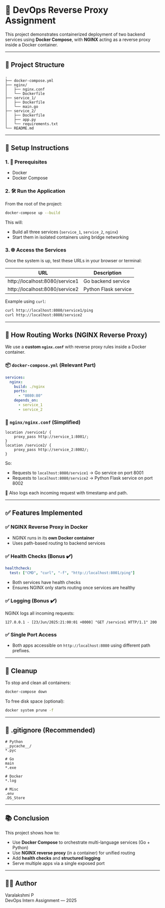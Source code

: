 # 🐳 DevOps Reverse Proxy Assignment

This project demonstrates containerized deployment of two backend services using **Docker Compose**, with **NGINX** acting as a reverse proxy inside a Docker container.

---

## 📁 Project Structure

```
.
├── docker-compose.yml
├── nginx/
│   ├── nginx.conf
│   └── Dockerfile
├── service_1/
│   ├── Dockerfile
│   └── main.go
├── service_2/
│   ├── Dockerfile
│   ├── app.py
│   └── requirements.txt
└── README.md
```

---

## 🚀 Setup Instructions

### 1. 🔧 Prerequisites

- Docker
- Docker Compose

### 2. 🛠️ Run the Application

From the root of the project:

```bash
docker-compose up --build
```

This will:
- Build all three services (`service_1`, `service_2`, `nginx`)
- Start them in isolated containers using bridge networking

### 3. 🌐 Access the Services

Once the system is up, test these URLs in your browser or terminal:

| URL                            | Description            |
|--------------------------------|------------------------|
| http://localhost:8080/service1 | Go backend service     |
| http://localhost:8080/service2 | Python Flask service   |

Example using `curl`:

```bash
curl http://localhost:8080/service1/ping
curl http://localhost:8080/service2
```

---

## 🔀 How Routing Works (NGINX Reverse Proxy)

We use a **custom `nginx.conf`** with reverse proxy rules inside a Docker container.

### 📦 `docker-compose.yml` (Relevant Part)

```yaml
services:
  nginx:
    build: ./nginx
    ports:
      - "8080:80"
    depends_on:
      - service_1
      - service_2
```

### 📁 `nginx/nginx.conf` (Simplified)

```nginx
location /service1/ {
    proxy_pass http://service_1:8001/;
}
location /service2/ {
    proxy_pass http://service_2:8002/;
}
```

So:
- Requests to `localhost:8080/service1` → Go service on port 8001
- Requests to `localhost:8080/service2` → Python Flask service on port 8002

📝 Also logs each incoming request with timestamp and path.

---

## ✅ Features Implemented

### ✅ NGINX Reverse Proxy in Docker

- NGINX runs in its **own Docker container**
- Uses path-based routing to backend services

### ✅ Health Checks (Bonus ✔️)

```yaml
healthcheck:
  test: ["CMD", "curl", "-f", "http://localhost:8001/ping"]
```

- Both services have health checks
- Ensures NGINX only starts routing once services are healthy

### ✅ Logging (Bonus ✔️)

NGINX logs all incoming requests:

```
127.0.0.1 - [23/Jun/2025:21:00:01 +0000] "GET /service1 HTTP/1.1" 200
```

### ✅ Single Port Access

- Both apps accessible on `http://localhost:8080` using different path prefixes.

---

## 🧹 Cleanup

To stop and clean all containers:

```bash
docker-compose down
```

To free disk space (optional):

```bash
docker system prune -f
```

---

## 📌 .gitignore (Recommended)

```gitignore
# Python
__pycache__/
*.pyc

# Go
main
*.exe

# Docker
*.log

# Misc
.env
.DS_Store
```

---

## 📚 Conclusion

This project shows how to:
- Use **Docker Compose** to orchestrate multi-language services (Go + Python)
- Use **NGINX reverse proxy** (in a container) for unified routing
- Add **health checks** and **structured logging**
- Serve multiple apps via a single exposed port

---

## 👨‍💻 Author

Varalakshmi P  
DevOps Intern Assignment — 2025
